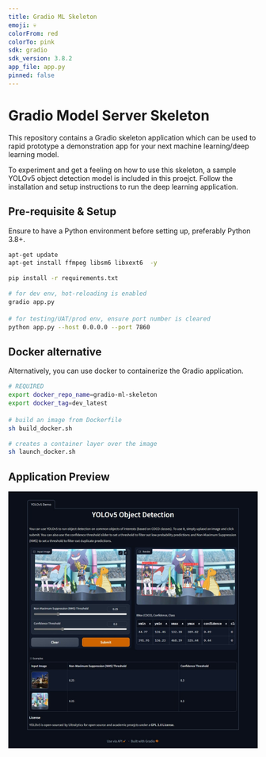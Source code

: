 ```yaml
---
title: Gradio ML Skeleton
emoji: 💀
colorFrom: red
colorTo: pink
sdk: gradio
sdk_version: 3.8.2
app_file: app.py
pinned: false
---
```


# Gradio Model Server Skeleton

This repository contains a Gradio skeleton application which can be used to rapid prototype a demonstration app for your next machine learning/deep learning model.

To experiment and get a feeling on how to use this skeleton, a sample YOLOv5 object detection model is included in this proejct. Follow the installation and setup instructions to run the deep learning application.

## Pre-requisite & Setup

Ensure to have a Python environment before setting up, preferably Python 3.8+.

```sh
apt-get update
apt-get install ffmpeg libsm6 libxext6  -y
```

```sh
pip install -r requirements.txt
```

```sh
# for dev env, hot-reloading is enabled
gradio app.py

# for testing/UAT/prod env, ensure port number is cleared
python app.py --host 0.0.0.0 --port 7860
```

## Docker alternative

Alternatively, you can use docker to containerize the Gradio application.

```sh
# REQUIRED
export docker_repo_name=gradio-ml-skeleton
export docker_tag=dev_latest

# build an image from Dockerfile
sh build_docker.sh
```

```sh
# creates a container layer over the image
sh launch_docker.sh
```

## Application Preview

<img src="assets/Web%20capture_2-12-2022_17491_tyh71-miniature-memory.jpeg" alt="Preview">
